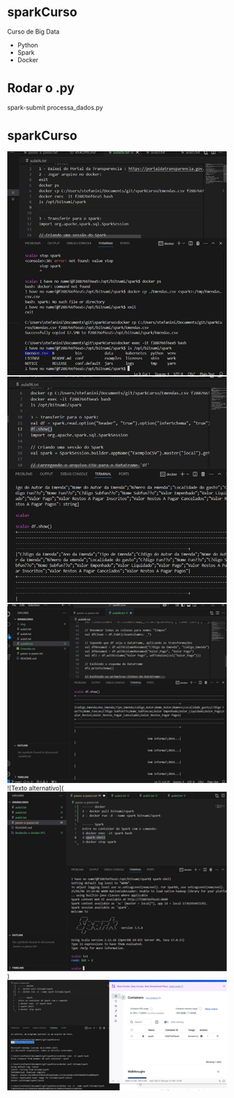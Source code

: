 # sparkCurso
Curso de Big Data

- Python
- Spark
- Docker


# Rodar o .py
spark-submit processa_dados.py

# sparkCurso
![Texto alternativo](https://github.com/acebeR/sparkCurso/blob/main/img/Arqivo%20csv%20no%20docker.JPG?raw=true)
![Texto alternativo](https://github.com/acebeR/sparkCurso/blob/main/img/Arquivo%20no%20Spark.JPG?raw=true)
![Texto alternativo](https://github.com/acebeR/sparkCurso/blob/main/img/Leitura%20spark.JPG?raw=true)
![Texto alternativo](![alt text](https://github.com/acebeR/sparkCurso/blob/main/img/Rodando%20Spark.JPG?raw=true))
![Texto alternativo](https://github.com/acebeR/sparkCurso/blob/main/img/Rodando%20o%20docker.JPG?raw=true)
